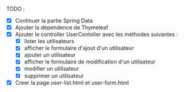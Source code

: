 TODO :
- [x] Continuer la partie Spring Data
- [x] Ajouter la dépendence de Thymeleaf
- [x] Ajouter le controller UserContoller avec les méthodes suivantes :
    - [x] lister les utilisateurs
    - [x] afficher le formulaire d'ajout d'un utilisateur
    - [x] ajouter un utilisateur
    - [x] afficher le formulaire de modification d'un utilisateur
    - [x] modifier un utilisateur
    - [x] supprimer un utilisateur
- [x] Creer la page user-list.html et user-form.html
